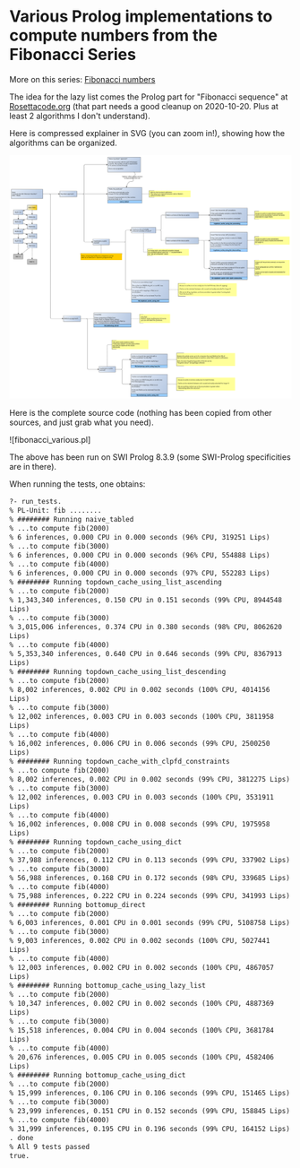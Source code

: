 # Various Prolog implementations to compute numbers from the Fibonacci Series 

More on this series: [Fibonacci numbers](https://en.wikipedia.org/wiki/Fibonacci_number)

The idea for the lazy list comes the Prolog part for "Fibonacci sequence" at [Rosettacode.org](http://rosettacode.org/wiki/Fibonacci_sequence#Prolog) (that part needs a good cleanup on 2020-10-20. Plus at least 2 algorithms I don't understand).

Here is compressed explainer in SVG (you can zoom in!), showing how the algorithms can be organized.

![Approaches](Fibonacci.svg)

Here is the complete source code (nothing has been copied from other sources, and just grab what you need).

![fibonacci_various.pl]

The above has been run on SWI Prolog 8.3.9 (some SWI-Prolog specificities are in there).

When running the tests, one obtains:

```
?- run_tests.
% PL-Unit: fib ........
% ######## Running naive_tabled                                                                                                                                                                                                              
% ...to compute fib(2000)                                                                                                                                                                                                                    
% 6 inferences, 0.000 CPU in 0.000 seconds (96% CPU, 319251 Lips)
% ...to compute fib(3000)
% 6 inferences, 0.000 CPU in 0.000 seconds (96% CPU, 554888 Lips)
% ...to compute fib(4000)
% 6 inferences, 0.000 CPU in 0.000 seconds (97% CPU, 552283 Lips)
% ######## Running topdown_cache_using_list_ascending
% ...to compute fib(2000)                                                                                                                                                                                                                    
% 1,343,340 inferences, 0.150 CPU in 0.151 seconds (99% CPU, 8944548 Lips)
% ...to compute fib(3000)
% 3,015,006 inferences, 0.374 CPU in 0.380 seconds (98% CPU, 8062620 Lips)
% ...to compute fib(4000)
% 5,353,340 inferences, 0.640 CPU in 0.646 seconds (99% CPU, 8367913 Lips)
% ######## Running topdown_cache_using_list_descending
% ...to compute fib(2000)
% 8,002 inferences, 0.002 CPU in 0.002 seconds (100% CPU, 4014156 Lips)
% ...to compute fib(3000)
% 12,002 inferences, 0.003 CPU in 0.003 seconds (100% CPU, 3811958 Lips)
% ...to compute fib(4000)
% 16,002 inferences, 0.006 CPU in 0.006 seconds (99% CPU, 2500250 Lips)
% ######## Running topdown_cache_with_clpfd_constraints
% ...to compute fib(2000)
% 8,002 inferences, 0.002 CPU in 0.002 seconds (99% CPU, 3812275 Lips)
% ...to compute fib(3000)
% 12,002 inferences, 0.003 CPU in 0.003 seconds (100% CPU, 3531911 Lips)
% ...to compute fib(4000)
% 16,002 inferences, 0.008 CPU in 0.008 seconds (99% CPU, 1975958 Lips)
% ######## Running topdown_cache_using_dict
% ...to compute fib(2000)
% 37,988 inferences, 0.112 CPU in 0.113 seconds (99% CPU, 337902 Lips)
% ...to compute fib(3000)
% 56,988 inferences, 0.168 CPU in 0.172 seconds (98% CPU, 339685 Lips)
% ...to compute fib(4000)
% 75,988 inferences, 0.222 CPU in 0.224 seconds (99% CPU, 341993 Lips)
% ######## Running bottomup_direct
% ...to compute fib(2000)
% 6,003 inferences, 0.001 CPU in 0.001 seconds (99% CPU, 5108758 Lips)
% ...to compute fib(3000)
% 9,003 inferences, 0.002 CPU in 0.002 seconds (100% CPU, 5027441 Lips)
% ...to compute fib(4000)
% 12,003 inferences, 0.002 CPU in 0.002 seconds (100% CPU, 4867057 Lips)
% ######## Running bottomup_cache_using_lazy_list
% ...to compute fib(2000)
% 10,347 inferences, 0.002 CPU in 0.002 seconds (100% CPU, 4887369 Lips)
% ...to compute fib(3000)
% 15,518 inferences, 0.004 CPU in 0.004 seconds (100% CPU, 3681784 Lips)
% ...to compute fib(4000)
% 20,676 inferences, 0.005 CPU in 0.005 seconds (100% CPU, 4582406 Lips)
% ######## Running bottomup_cache_using_dict
% ...to compute fib(2000)
% 15,999 inferences, 0.106 CPU in 0.106 seconds (99% CPU, 151465 Lips)
% ...to compute fib(3000)
% 23,999 inferences, 0.151 CPU in 0.152 seconds (99% CPU, 158845 Lips)
% ...to compute fib(4000)
% 31,999 inferences, 0.195 CPU in 0.196 seconds (99% CPU, 164152 Lips)
. done
% All 9 tests passed
true.
```
